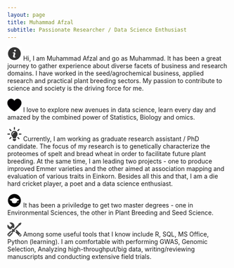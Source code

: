 ```yaml
---
layout: page
title: Muhammad Afzal
subtitle: Passionate Researcher / Data Science Enthusiast
---
```


![Bio](/assets/img/about.png) Hi, I am Muhammad Afzal and go as Muhammad. It has been a great journey to gather experience about diverse facets of business and research domains. I have worked in the seed/agrochemical business, applied research and practical plant breeding sectors. My passion to contribute to science and society is the driving force for me.

![Passion](/assets/img/passion.png) I love to explore new avenues in data science, learn every day and amazed by the combined power of Statistics, Biology and omics.

![Current Work](/assets/img/job.png) Currently, I am working as graduate research assistant / PhD candidate. The focus of my research is to genetically characterize the proteomes of spelt and bread wheat in order to facilitate future plant breeding. At the same time, I am leading two projects - one to produce improved Emmer varieties and the other aimed at association mapping and evaluation of various traits in Einkorn. Besides all this and that, I am a die hard cricket player, a poet and a data science enthusiast.

![Education](/assets/img/education.png) It has been a priviledge to get two master degrees - one in Environmental Sciences, the other in Plant Breeding and Seed Science.

![Tools](/assets/img/tools.png) Among some useful tools that I know include R, SQL, MS Office, Python (learning). I am comfortable with performing GWAS, Genomic Selection, Analyzing high-throughput/big data, writing/reviewing manuscripts and conducting extensive field trials.
